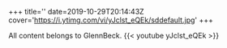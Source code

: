+++
title=''
date=2019-10-29T20:14:43Z
cover='https://i.ytimg.com/vi/yJclst_eQEk/sddefault.jpg'
+++

All content belongs to GlennBeck.
{{< youtube yJclst_eQEk >}}
